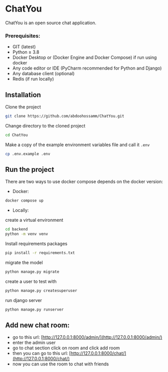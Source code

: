 # ChatYou
ChatYou is an open source chat application.
### Prerequisites:
- GIT (latest)
- Python ≥ 3.8
- Docker Desktop or (Docker Engine and Docker Compose) if run using docker
- Any code editor or IDE (PyCharm recommended for Python and Django)
- Any database client (optional)
- Redis (if run locally)
## Installation

Clone the project

```bash
git clone https://github.com/abdoohossamm/ChatYou.git
```

Change directory to the cloned project

```bash
cd ChatYou
```

Make a copy of the example environment variables file and call it `.env`

```bash
cp .env.example .env
```

## Run the project
There are two ways to use docker compose depends on the docker version:

* Docker:
```bash
docker compose up
```
* Locally:

create a virtual environment
```bash
cd backend
python -m venv venv
```

Install requirements packages
```bash
pip install -r requirements.txt
```
migrate the model
```bash
python manage.py migrate
```

create a user to test with
```bash
python manage.py createsuperuser
```

run django server
```bash
python manage.py runserver
```

## Add new chat room:
- go to this url: [http://127.0.0.1:8000/admin/](http://127.0.0.1:8000/admin/)
- enter the admin user
- go to chat section click on room and click add room
- then you can go to this url: [http://127.0.0.1:8000/chat/](http://127.0.0.1:8000/chat/)
- now you can use the room to chat with friends